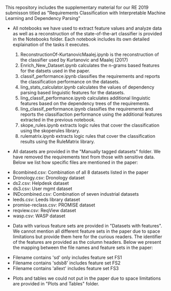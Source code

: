 This repository includes the supplementary material for our RE 2019 submisson titled as "Requirements Classification with Interpretable Machine Learning and Dependency Parsing"

- All notebooks we have used to extract feature values and analyze data as well as a reconstruction of the state-of-the-art classifier is provided in the Notebooks folder. Each notebook includes its own detailed explaination of the tasks it executes.
  1. ReconstructionOf-KurtanovicMaalej.ipynb is the reconstruction of the classifier used by Kurtanovic and Maalej (2017)
  2. Enrich_New_Dataset.ipynb calculates the n-grams based features for the datsets used in the paper.
  3. classif_performance.ipynb classifies the requirements and reports the classification performance on the datasets.
  4. ling_stats_calculator.ipynb calculates the values of dependency parsing based linguistic features for the datasets.
  5. ling_classif_performance.ipynb calculates additional linguistic features based on the dependency trees of the requirements.
  6. ling_classif_performance.ipynb classifies the requirements and reports the classifiaction performance using the additional features extracted in the previous notebook.
  7. skope_rules.ipynb extracts logic rules that cover the classification using the skoperules library.
  8. rulematrix.ipynb extracts logic rules that cover the classification results using the RuleMatrix library.

- All datasets are provided in the "Manually tagged datasets" folder. We have removed the requirements text from those with sensitive data. Below we list how specific files are mentioned in the paper:
 * 8combined.csv: Combination of all 8 datasets listed in the paper
 * Dronology.csv: Dronology dataset
 * ds2.csv: Helpdesk dataset
 * ds3.csv: User mgmt dataset
 * INDcombined.csv: Combination of seven industrial datasets
 * leeds.csv: Leeds library dataset
 * promise-reclass.csv: PROMISE dataset
 * reqview.csv: ReqView dataset
 * wasp.csv: WASP dataset
 
- Data with various feature sets are provided in "Datasets with features". We cannot mention all different feature sets in the paper due to space limitations but provide them here for the curious readers. The identifier of the features are provided as the column headers. Below we present the mapping between the file names and feature sets in the paper:
 * Filename contains 'sd' only includes feature set FS1
 * Filename contains 'sdsb8' includes feature set FS2
 * Filename contains 'allext' includes feature set FS3
 
- Plots and tables we could not put in the paper due to space limitations are provided in "Plots and Tables" folder. 

